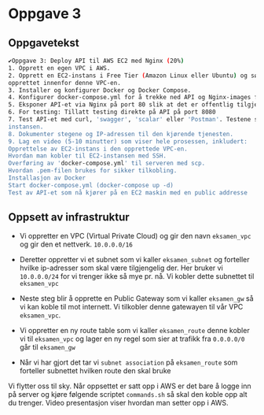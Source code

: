 # Oppgave 3

## Oppgavetekst
```bash
✔Oppgave 3: Deploy API til AWS EC2 med Nginx (20%)
1. Opprett en egen VPC i AWS.
2. Opprett en EC2-instans i Free Tier (Amazon Linux eller Ubuntu) og sørg for at EC2-instansen er
opprettet innenfor denne VPC-en.
3. Installer og konfigurer Docker og Docker Compose.
4. Konfigurer docker-compose.yml for å trekke ned API og Nginx-images fra Docker Hub.
5. Eksponer API-et via Nginx på port 80 slik at det er offentlig tilgjengelig.
6. For testing: Tillatt testing direkte på API på port 8080
7. Test API-et med curl, 'swagger', 'scalar' eller 'Postman'. Testene skal kjøres mot public IP'en til EC2-
instansen.
8. Dokumenter stegene og IP-adressen til den kjørende tjenesten.
9. Lag en video (5-10 minutter) som viser hele prosessen, inkludert:
Opprettelse av EC2-instans i den opprettede VPC-en.
Hvordan man kobler til EC2-instansen med SSH.
Overføring av 'docker-compose.yml' til serveren med scp.
Hvordan .pem-filen brukes for sikker tilkobling.
Installasjon av Docker
Start docker-compose.yml (docker-compose up -d)
Test av API-et som nå kjører på en EC2 maskin med en public addresse
``` 


## Oppsett av infrastruktur

* Vi oppretter en VPC (Virtual Private Cloud) og gir den navn ```eksamen_vpc``` og gir den et nettverk. ```10.0.0.0/16```

* Deretter oppretter vi et subnet som vi kaller ```eksamen_subnet``` og forteller hvilke ip-adresser som skal være tilgjengelig der. Her bruker vi ```10.0.0.0/24``` for vi trenger ikke så mye pr. nå. Vi kobler dette subnettet til ```eksamen_vpc```

* Neste steg blir å opprette en Public Gateway som vi kaller ```eksamen_gw``` så vi kan koble til mot internett. Vi tilkobler denne gatewayen til vår VPC ```eksamen_vpc```.  

* Vi oppretter en ny route table som vi kaller ```eksamen_route``` denne kobler vi til ```eksamen_vpc``` og lager en ny regel som sier at trafikk fra ```0.0.0.0/0``` går til ```eksamen_gw```  

* Når vi har gjort det tar vi ```subnet association``` på ```eksamen_route``` som forteller subnettet hvilken route den skal bruke

Vi flytter oss til sky. Når oppsettet er satt opp i AWS er det bare å logge inn på server og kjøre følgende scriptet ```commands.sh``` så skal den koble opp alt du trenger.
Video presentasjon viser hvordan man setter opp i AWS.